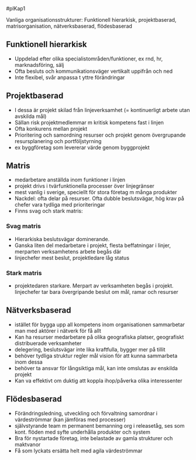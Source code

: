 #plKap1

Vanliga organisationsstrukturer: Funktionell hierarkisk, projektbaserad, matrisorganisation, nätverksbaserad, flödesbaserad


## Funktionell hierarkisk
- Uppdelad efter olika specialistområden/funktioner, ex rnd, hr, marknadsföring, sälj
- Ofta besluts och kommunikationsväger vertikalt uppifrån och ned   
- Inte flexibel, svår anpassa t yttre förändringar

##  Projektbaserad  
- I dessa är projekt skilad från linjeverksamhet (= kontinuerligt arbete utan avskilda mål)
- Sällan risk projektmedlemmar m kritisk kompetens fast i linjen
- Ofta konkurens mellan projekt 
- Prioritering och samordning resurser och projekt genom övergrupande resursplanering och portföljstyrning
- ex byggföretag som levererar värde genom byggprojekt

## Matris
- medarbetare anställda inom funktioner i linjen
- projekt drivs i tvärfunktionella processer över linjegränser    
- mest vanlig i sverige, speciellt för stora företag m många produkter
- Nackdel: ofta delar på resurser. Ofta dubble beslutsvägar, hög krav på chefer vara tydliga med prioriteringar
- Finns svag och stark matris:
### Svag matris
- Hierarkiska beslutsvägar dominerande.
- Ganska liten del medarbetare i projekt, flesta beffatningar i linjer, merparten verksamhetens arbete begås där
- linjechefer mest beslut, projektledare låg status
### Stark matris
- projektedaren starkare. Merpart av verksamheten begås i projekt. linjechefer tar bara övergripande beslut om mål, ramar och resurser

## Nätverksbaserad
- istället för bygga upp all kompetens inom organisationen sammarbetar man med aktörer i nätverk för få allt
- Kan ha resurser medarbetare på olika geografiska platser, geografiskt distribuerade verksamheter
- delegering, beslutsvägar inte lika kraftfulla, bygger mer på tillit
- behöver tydliga struktur regler mål vision för att kunna sammarbeta inom dessa
- behöver ta ansvar för långsiktiga mål, kan inte omslutas av enskilda projekt 
- Kan va effektivt om duktig att koppla ihop/påverka olika interessenter

## Flödesbaserad
- Förändringsledning, utveckling och förvaltning samordnar i värdeströmmar (kan jämföras med processer)
- självstyrande team m permanent bemanning org i releasetåg, ses som kont. flöden med syfte underhålla produkter och system
- Bra för nystartade företag, inte belastade av gamla strukturer och maktvanor
- Få som lyckats ersätta helt med agila värdeströmmar


